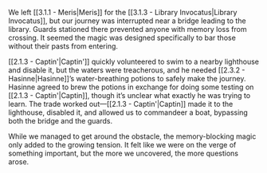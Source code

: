 We left [[3.1.1 - Meris|Meris]] for the [[3.1.3 - Library Invocatus|Library Invocatus]], but our journey was interrupted near a bridge leading to the library. Guards stationed there prevented anyone with memory loss from crossing. It seemed the magic was designed specifically to bar those without their pasts from entering.

[[2.1.3 - Captin'|Captin']] quickly volunteered to swim to a nearby lighthouse and disable it, but the waters were treacherous, and he needed [[2.3.2 - Hasinne|Hasinne]]’s water-breathing potions to safely make the journey. Hasinne agreed to brew the potions in exchange for doing some testing on [[2.1.3 - Captin'|Captin]], though it’s unclear what exactly he was trying to learn. The trade worked out—[[2.1.3 - Captin'|Captin]] made it to the lighthouse, disabled it, and allowed us to commandeer a boat, bypassing both the bridge and the guards.

While we managed to get around the obstacle, the memory-blocking magic only added to the growing tension. It felt like we were on the verge of something important, but the more we uncovered, the more questions arose.